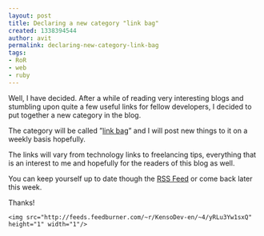 ```yaml
---
layout: post
title: Declaring a new category "link bag"
created: 1338394544
author: avit
permalink: declaring-new-category-link-bag
tags:
- RoR
- web
- ruby
---
```

<p>Well, I have decided. After a while of reading very interesting blogs and stumbling upon quite a few useful links for fellow developers, I decided to put together a new category in the blog.</p>

<p>The category will be called ”<a href='http://www.kensodev.com/category/link-bag/' title='Link Bag'>link bag</a>” and I will post new things to it on a weekly basis hopefully.</p>

<p>The links will vary from technology links to freelancing tips, everything that is an interest to me and hopefully for the readers of this blog as well.</p>

<p>You can keep yourself up to date though the <a href='http://feeds.feedburner.com/KensoDev-en'>RSS Feed</a> or come back later this week.</p>

<p>Thanks!</p>
      
    <img src="http://feeds.feedburner.com/~r/KensoDev-en/~4/yRLu3Yw1sxQ" height="1" width="1"/>
